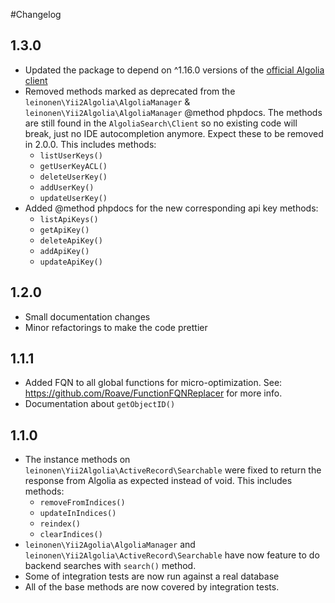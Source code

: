 #Changelog

## 1.3.0
* Updated the package to depend on ^1.16.0 versions of the [official Algolia client](https://github.com/algolia/algoliasearch-client-php)  
* Removed methods marked as deprecated from the `leinonen\Yii2Algolia\AlgoliaManager` & `leinonen\Yii2Algolia\AlgoliaManager` @method phpdocs. The methods are still found in the `AlgoliaSearch\Client` so no existing code will break, just no IDE autocompletion anymore. Expect these to be removed in 2.0.0.  This includes methods:
   * `listUserKeys()`
   * `getUserKeyACL()`
   * `deleteUserKey()`
   * `addUserKey()`
   * `updateUserKey()`
* Added @method phpdocs for the new corresponding api key methods:
   * `listApiKeys()`
   * `getApiKey()`
   * `deleteApiKey()`
   * `addApiKey()`
   * `updateApiKey()`

## 1.2.0
* Small documentation changes
* Minor refactorings to make the code prettier 

## 1.1.1
* Added FQN to all global functions for micro-optimization. See: https://github.com/Roave/FunctionFQNReplacer for more info.
* Documentation about `getObjectID()`

## 1.1.0
* The instance methods on `leinonen\Yii2Algolia\ActiveRecord\Searchable` were fixed to return the response from Algolia as expected instead of void. This includes methods:
    * `removeFromIndices()`
    * `updateInIndices()`
    * `reindex()`
    * `clearIndices()`
* `leinonen\Yii2Agolia\AlgoliaManager` and `leinonen\Yii2Algolia\ActiveRecord\Searchable` have now feature to do backend searches with `search()` method.
* Some of integration tests are now run against a real database
* All of the base methods are now covered by integration tests. 
